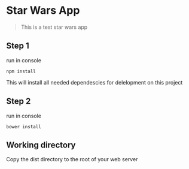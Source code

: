 # Star Wars App

> This is a test star wars app

## Step 1

run in console

```shell
npm install
```
This will install all needed dependescies for delelopment on this project

## Step 2

run in console

```shell
bower install
```
## Working directory

Copy the dist directory to the root of your web server
